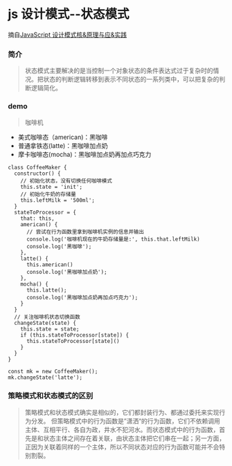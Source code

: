 # js 设计模式--状态模式

摘自[JavaScript 设计模式核&原理与应&实践](https://juejin.im/book/5c70fc83518825428d7f9dfb/section/5cc12d9ae51d456e266d8960)

### 简介

> 状态模式主要解决的是当控制一个对象状态的条件表达式过于复杂时的情况。把状态的判断逻辑转移到表示不同状态的一系列类中，可以把复杂的判断逻辑简化。

### demo

> 咖啡机

- 美式咖啡态（american)：黑咖啡
- 普通拿铁态(latte)：黑咖啡加点奶
- 摩卡咖啡态(mocha)：黑咖啡加点奶再加点巧克力

```
class CoffeeMaker {
  constructor() {
    // 初始化状态，没有切换任何咖啡模式
    this.state = 'init';
    // 初始化牛奶的存储量
    this.leftMilk = '500ml';
  }
  stateToProcessor = {
    that: this,
    american() {
      // 尝试在行为函数里拿到咖啡机实例的信息并输出
      console.log('咖啡机现在的牛奶存储量是:', this.that.leftMilk)
      console.log('黑咖啡');
    },
    latte() {
      this.american()
      console.log('黑咖啡加点奶');
    },
    mocha() {
      this.latte();
      console.log('黑咖啡加点奶再加点巧克力');
    }
  }
  // 关注咖啡机状态切换函数
  changeState(state) {
    this.state = state;
    if (this.stateToProcessor[state]) {
      this.stateToProcessor[state]()
    }
  }
}

const mk = new CoffeeMaker();
mk.changeState('latte');
```

### 策略模式和状态模式的区别

> 策略模式和状态模式确实是相似的，它们都封装行为、都通过委托来实现行为分发。
> 但策略模式中的行为函数是”潇洒“的行为函数，它们不依赖调用主体、互相平行、各自为政，井水不犯河水。而状态模式中的行为函数，首先是和状态主体之间存在着关联，由状态主体把它们串在一起；另一方面，正因为关联着同样的一个主体，所以不同状态对应的行为函数可能并不会特别割裂。
